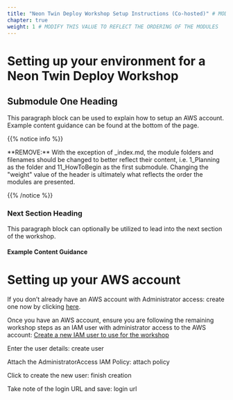 ```yaml
---
title: "Neon Twin Deploy Workshop Setup Instructions (Co-hosted)" # MODIFY THIS TITLE
chapter: true
weight: 1 # MODIFY THIS VALUE TO REFLECT THE ORDERING OF THE MODULES
---
```


<!-- MORE SUBMODULES CAN BE ADDED TO DIVIDE UP THE SETUP INTO SMALLER SECTIONS -->
<!-- COPY AND PASTE THIS SUBMODULE FILE, RENAME, AND CHANGE THE CONTENTS AS NECESSARY -->

# Setting up your environment for a Neon Twin Deploy Workshop <!-- MODIFY THIS HEADING -->

## Submodule One Heading <!-- MODIFY THIS SUBHEADING -->

This paragraph block can be used to explain how to setup an AWS account. Example content guidance can be found at the bottom of the page.

{{% notice info %}}
<p style='text-align: left;'>
**REMOVE:** With the exception of _index.md, the module folders and filenames should be changed to better reflect their content, i.e. 1_Planning as the folder and 11_HowToBegin as the first submodule. Changing the "weight" value of the header is ultimately what reflects the order the modules are presented.
</p>
{{% /notice %}}

### Next Section Heading <!-- MODIFY THIS HEADING -->
This paragraph block can optionally be utilized to lead into the next section of the workshop.

#### Example Content Guidance
# Setting up your AWS account <!-- MODIFY THIS HEADING -->

If you don’t already have an AWS account with Administrator access: create one now by clicking <a href="https://aws.amazon.com/getting-started/">here</a>.

Once you have an AWS account, ensure you are following the remaining workshop steps as an IAM user with administrator access to the AWS account: <a href="https://console.aws.amazon.com/iam/home?#/users$new">Create a new IAM user to use for the workshop</a>

Enter the user details: create user

Attach the AdministratorAccess IAM Policy: attach policy

Click to create the new user: finish creation

Take note of the login URL and save: login url
